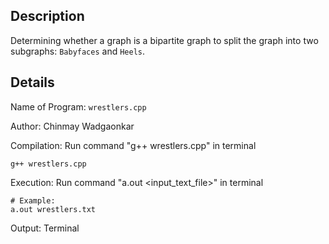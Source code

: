 ## Description
Determining whether a graph is a bipartite graph to split the graph into two subgraphs: `Babyfaces` and `Heels`.


## Details
Name of Program: `wrestlers.cpp`

Author: Chinmay Wadgaonkar

Compilation: Run command "g++ wrestlers.cpp" in terminal
```
g++ wrestlers.cpp
```

Execution: Run command "a.out <input_text_file>" in terminal
```
# Example:
a.out wrestlers.txt
```     

Output: Terminal
